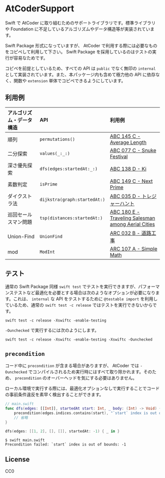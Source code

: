 # AtCoderSupport

Swift で AtCoder に取り組むためのサポートライブラリです。標準ライブラリや Foundation に不足しているアルゴリズムやデータ構造等が実装されています。

Swift Package 形式になっていますが、 AtCoder で利用する際には必要なものをコピペして利用して下さい。 Swift Package を採用しているのはテストの実行が容易なためです。

コピペを前提としているため、すべての API は `public` でなく無印の `internal` として実装されています。また、本パッケージ内も含めて極力他の API に依存なく、関数や `extension` 単体でコピペできるようにしています。

## 利用例

| アルゴリズム・データ構造 | API | 利用例 |
|:--|:--|:--|
| 順列 | `permutations()` | [ABC 145 C - Average Length](https://atcoder.jp/contests/abc145/submissions/17547859) |
| 二分探索 | `values(_:_:)` | [ABC 077 C - Snuke Festival](https://atcoder.jp/contests/abc077/submissions/17547635) |
| 深さ優先探索 | `dfs(edges:startedAt:_:)` | [ABC 138 D - Ki](https://atcoder.jp/contests/abc138/submissions/17661705) |
| 素数判定 | `isPrime` | [ABC 149 C - Next Prime](https://atcoder.jp/contests/abc149/submissions/17548101) |
| ダイクストラ法 | `dijkstra(graph:startedAt:)` | [ABC 035 D - トレジャーハント](https://atcoder.jp/contests/abc035/submissions/17662367) |
| 巡回セールスマン問題 | `tsp(distances:startedAt:)` | [ABC 180 E - Traveling Salesman among Aerial Cities](https://atcoder.jp/contests/abc180/submissions/17561600) |
| Union-Find | `UnionFind` | [ARC 032 B - 道路工事](https://atcoder.jp/contests/arc032/submissions/17591100) |
| mod | `ModInt` | [ARC 107 A - Simple Math](https://atcoder.jp/contests/arc107/submissions/17766344) |

## テスト

通常の Swift Package 同様 `swift test` でテストを実行できますが、パフォーマンステストなど最適化を必要とする場合は次のようなオプションが必要になります。これは、 `internal` な API をテストするために `@testable import` を利用しているため、通常の `swift test -c release` ではテストを実行できないからです。

```
swift test -c release -Xswiftc -enable-testing
```

`-Ounchecked` で実行するには次のようにします。

```
swift test -c release -Xswiftc -enable-testing -Xswiftc -Ounchecked
```

## `precondition`

コード中に `precondition` が含まる場合がありますが、 AtCoder では `-Ounchecked` でコンパイルされるため実行時にはすべて取り除かれます。そのため、 `precondition` のオーバーヘッドを気にする必要はありません。

ローカル環境で実行する際には、最適化オプションなしで実行することでコードの事前条件違反を素早く検出することができます。

```swift
// main.swift
func dfs(edges: [[Int]], startedAt start: Int, _ body: (Int) -> Void) {
    precondition(edges.indices.contains(start), "`start` index is out of bounds: \(start)")
    // 省略
}

dfs(edges: [[1, 2], [], []], startedAt: -1) { _ in }
```

```
$ swift main.swift 
Precondition failed: `start` index is out of bounds: -1
```

## License

CC0
